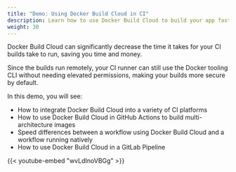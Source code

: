```yaml
---
title: "Demo: Using Docker Build Cloud in CI"
description: Learn how to use Docker Build Cloud to build your app faster in CI.
weight: 30
---
```


Docker Build Cloud can significantly decrease the time it takes for your CI builds
take to run, saving you time and money. 

Since the builds run remotely, your CI runner can still use the Docker tooling CLI
without needing elevated permissions, making your builds more secure by default.

In this demo, you will see:

- How to integrate Docker Build Cloud into a variety of CI platforms
- How to use Docker Build Cloud in GitHub Actions to build multi-architecture images
- Speed differences between a workflow using Docker Build Cloud and a workflow running natively
- How to use Docker Build Cloud in a GitLab Pipeline

{{< youtube-embed "wvLdInoVBGg" >}}

<div id="dbc-lp-survey-anchor"></div>
